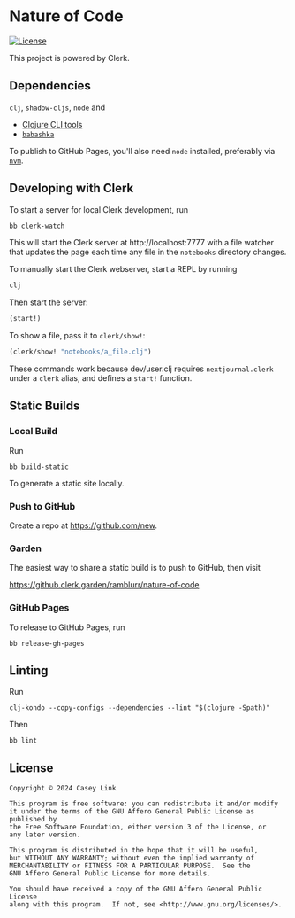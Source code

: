 # Nature of Code

[![License][license]][license-url]

This project is powered by Clerk.

## Dependencies

`clj`, `shadow-cljs`, `node` and

- [Clojure CLI tools](https://clojure.org/guides/install_clojure)
- [`babashka`](https://github.com/babashka/babashka#installation)

To publish to GitHub Pages, you'll also need `node` installed, preferably via
[`nvm`](https://github.com/nvm-sh/nvm#installing-and-updating).

## Developing with Clerk

To start a server for local Clerk development, run

```sh
bb clerk-watch
```

This will start the Clerk server at http://localhost:7777 with a file
watcher that updates the page each time any file in the `notebooks` directory changes.

To manually start the Clerk webserver, start a REPL by running

```sh
clj
```

Then start the server:

```clj
(start!)
```

To show a file, pass it to `clerk/show!`:

```clj
(clerk/show! "notebooks/a_file.clj")
```

These commands work because dev/user.clj requires `nextjournal.clerk` under a
`clerk` alias, and defines a `start!` function.

## Static Builds

### Local Build

Run

```
bb build-static
```

To generate a static site locally.

### Push to GitHub

Create a repo at https://github.com/new.

### Garden

The easiest way to share a static build is to push to GitHub, then visit

https://github.clerk.garden/ramblurr/nature-of-code


### GitHub Pages

To release to GitHub Pages, run

```
bb release-gh-pages
```

## Linting

Run

```
clj-kondo --copy-configs --dependencies --lint "$(clojure -Spath)"
```

Then

```
bb lint
```

## License

```
Copyright © 2024 Casey Link

This program is free software: you can redistribute it and/or modify
it under the terms of the GNU Affero General Public License as published by
the Free Software Foundation, either version 3 of the License, or
any later version.

This program is distributed in the hope that it will be useful,
but WITHOUT ANY WARRANTY; without even the implied warranty of
MERCHANTABILITY or FITNESS FOR A PARTICULAR PURPOSE.  See the
GNU Affero General Public License for more details.

You should have received a copy of the GNU Affero General Public License
along with this program.  If not, see <http://www.gnu.org/licenses/>.
```

[license]: https://img.shields.io/github/license/ramblurr/nature-of-code
[license-url]: LICENSE
